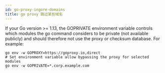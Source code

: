 ```yaml
---
id: go-proxy-ingore-domains
title: go proxy 跳过某些域名
---
```


If your Go version >= 1.13, the GOPRIVATE environment variable controls which modules the go command considers to be private (not available publicly) and should therefore not use the proxy or checksum database. For example:

```shell
go env -w GOPROXY=https://goproxy.io,direct
# Set environment variable allow bypassing the proxy for selected modules
go env -w GOPRIVATE=*.corp.example.com
```
